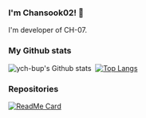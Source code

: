 ### I'm Chansook02! 👋
I'm developer of CH-07.

### My Github stats
![ych-bup's Github stats](https://github-readme-stats.vercel.app/api?username=ych-bup&show_icons=true&theme=tokyonight)&nbsp;
[![Top Langs](https://github-readme-stats.vercel.app/api/top-langs/?username=ych-bup&theme=tokyonight)](https://github.com/ych-bup/github-readme-stats)
### Repositories
[![ReadMe Card](https://github-readme-stats.vercel.app/api/pin/?username=ych-bup&repo=rythmaviationbot&theme=tokyonight)](https://github.com/ych-bup/CH-07)&nbsp;
